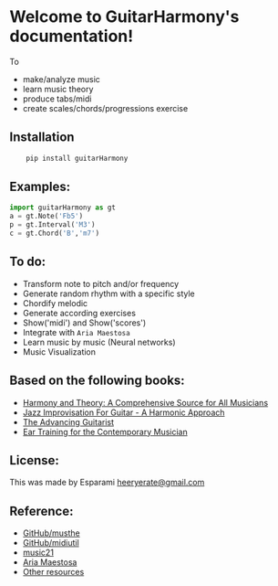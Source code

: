 # Welcome to GuitarHarmony's documentation!

To
- make/analyze music
- learn music theory
- produce tabs/midi
- create scales/chords/progressions exercise 

## Installation
```bash
    pip install guitarHarmony
```

## Examples:
```python
import guitarHarmony as gt
a = gt.Note('Fb5')
p = gt.Interval('M3')
c = gt.Chord('B','m7')
```

## To do:
- Transform note to pitch and/or frequency
- Generate random rhythm with a specific style
- Chordify melodic
- Generate according exercises
- Show('midi') and Show('scores')
- Integrate with `Aria Maestosa`
- Learn music by music (Neural networks)
- Music Visualization

## Based on the following books:
- [Harmony and Theory: A Comprehensive Source for All Musicians](https://www.amazon.com/Harmony-Theory-Comprehensive-Musicians-Essential/dp/0793579910)
- [Jazz Improvisation For Guitar - A Harmonic Approach](https://www.amazon.com/dp/0876391048/ref=pd_lpo_sbs_dp_ss_1?pf_rd_p=1944687662&pf_rd_s=lpo-top-stripe-1&pf_rd_t=201&pf_rd_i=0634017721&pf_rd_m=ATVPDKIKX0DER&pf_rd_r=8ZX63RCG5PY74773KXAX)
- [The Advancing Guitarist](https://www.amazon.com/Advancing-Guitarist-Mick-Goodrick/dp/0881885894)
- [Ear Training for the Contemporary Musician](https://www.amazon.com/Ear-Training-Contemporary-Musician-Elliott/dp/0793581931/ref=sr_1_1?s=books&ie=UTF8&qid=1472993043&sr=1-1&keywords=ear+training+for+the+contemporary+musician)

## License:
This was made by Esparami [heeryerate@gmail.com](mailto:heeryerate@gmail.com)

## Reference:
- [GitHub/musthe](https://github.com/gciruelos/musthe)
- [GitHub/midiutil](https://github.com/duggan/midiutil)
- [music21](http://web.mit.edu/music21/)
- [Aria Maestosa](http://ariamaestosa.sourceforge.net/index.html)
- [Other resources](https://wiki.python.org/moin/PythonInMusic)
